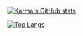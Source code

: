 [![Karma's GitHub stats](https://github-readme-stats.vercel.app/api?username=Ie-Karma&show_icons=true&theme=dracula)](https://github.com/Ie-Karma/github-readme-stats)

[![Top Langs](https://github-readme-stats.vercel.app/api/top-langs/?username=Ie-Karma&hide_progress=false&show_icons=true&theme=synthwave)](https://github.com/Ie-Karma/github-readme-stats)

